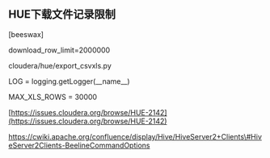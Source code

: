 ## HUE下载文件记录限制

\[beeswax\]

download\_row\_limit=2000000

cloudera/hue/export\_csvxls.py

LOG = logging.getLogger\(\_\_name\_\_\)

MAX\_XLS\_ROWS = 30000

[https://issues.cloudera.org/browse/HUE-2142](https://issues.cloudera.org/browse/HUE-2142)



https://cwiki.apache.org/confluence/display/Hive/HiveServer2+Clients\#HiveServer2Clients-BeelineCommandOptions

